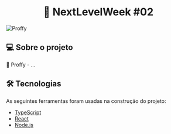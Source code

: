 <h1 align="center"><strong>
	  🚀 NextLevelWeek #02 
</strong></h1>

![Proffy](https://user-images.githubusercontent.com/49990149/89308445-a2783e00-d648-11ea-84e1-a0f9b5f1b47e.jpeg)

## 💻 Sobre o projeto

💜 Proffy - ...

## 🛠 Tecnologias

As seguintes ferramentas foram usadas na construção do projeto:

- [TypeScript][typescript]
- [React][reactjs]
- [Node.js][nodejs]

[nodejs]: https://nodejs.org/
[typescript]: https://www.typescriptlang.org/
[reactjs]: https://reactjs/